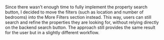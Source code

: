  Since there wasn’t enough time to fully implement the property search button, I decided to move the filters (such as location and number of bedrooms) into the More Filters section instead. This way, users can still search and refine the properties they are looking for, without relying directly on the backend search button. The approach still provides the same result for the user but in a slightly different workflow.